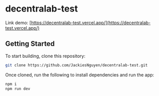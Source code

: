 # decentralab-test

Link demo: [https://decentralab-test.vercel.app/](https://decentralab-test.vercel.app/)

## Getting Started

To start building, clone this repository:

```bash
git clone https://github.com/JackiesNguyen/decentralab-test.git
```

Once cloned, run the following to install dependencies and run the app:

```bash
npm i
npm run dev
```
